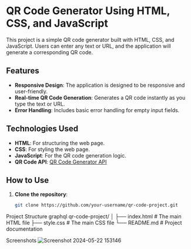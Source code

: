 # QR Code Generator Using HTML, CSS, and JavaScript

This project is a simple QR code generator built with HTML, CSS, and JavaScript. Users can enter any text or URL, and the application will generate a corresponding QR code.

## Features

- **Responsive Design**: The application is designed to be responsive and user-friendly.
- **Real-time QR Code Generation**: Generates a QR code instantly as you type the text or URL.
- **Error Handling**: Includes basic error handling for empty input fields.

## Technologies Used

- **HTML**: For structuring the web page.
- **CSS**: For styling the web page.
- **JavaScript**: For the QR code generation logic.
- **QR Code API**: [QR Code Generator API](https://api.qrserver.com/v1/create-qr-code/)

## How to Use

1. **Clone the repository**:
   ```bash
   git clone https://github.com/your-username/qr-code-project.git
Project Structure
graphql
qr-code-project/
│
├── index.html      # The main HTML file
├── style.css       # The main CSS file
└── README.md       # Project documentation

Screenshots
![Screenshot 2024-05-22 153146](https://github.com/vishnuemail96/QR-Code-Generator/assets/95302271/681c1318-7346-4fbc-b55b-a6f4ca095958)
